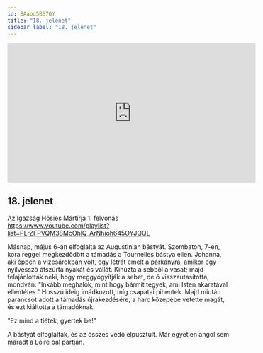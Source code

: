 ```yaml
---
id: BAaod5BS7QY
title: "18. jelenet"
sidebar_label: "18. jelenet"
---
```


<div class="video-float-container">
  <iframe
    width="560"
    height="315"
    src="https://www.youtube.com/embed/BAaod5BS7QY"
    title="YouTube video player"
    frameborder="0"
    allow="accelerometer; autoplay; clipboard-write; encrypted-media; gyroscope; picture-in-picture; web-share"
    referrerpolicy="strict-origin-when-cross-origin"
    allowfullscreen
  ></iframe>
</div>

## 18. jelenet

Az Igazság Hősies Mártírja 1. felvonás  
https://www.youtube.com/playlist?list=PLrZFPVQM38McOhlQ_ArNhioh645OYJQQL

Másnap, május 6-án elfoglalta az Augustinian bástyát. Szombaton, 7-én, kora reggel megkezdődött a támadás a Tournelles bástya ellen. Johanna, aki éppen a vizesárokban volt, egy létrát emelt a párkányra, amikor egy nyílvessző átszúrta nyakát és vállát. Kihúzta a sebből a vasat; majd felajánlották neki, hogy meggyógyítják a sebet, de ő visszautasította, mondván: "Inkább meghalok, mint hogy bármit tegyek, ami Isten akaratával ellentétes." Hosszú ideig imádkozott, míg csapatai pihentek. Majd miután parancsot adott a támadás újrakezdésére, a harc közepébe vetette magát, és ezt kiáltotta a támadóknak:

"Ez mind a tiétek, gyertek be!"

A bástyát elfoglalták, és az összes védő elpusztult. Már egyetlen angol sem maradt a Loire bal partján.
